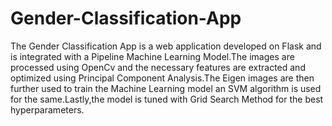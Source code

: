 # Gender-Classification-App
The Gender Classification App is a web application developed on Flask and is integrated with a Pipeline Machine Learning Model.The images are processed using OpenCv and the necessary features are extracted and optimized using Principal Component Analysis.The Eigen images are then further used to train the Machine Learning model an SVM algorithm is used for the same.Lastly,the model is tuned with Grid Search Method for the best hyperparameters.
